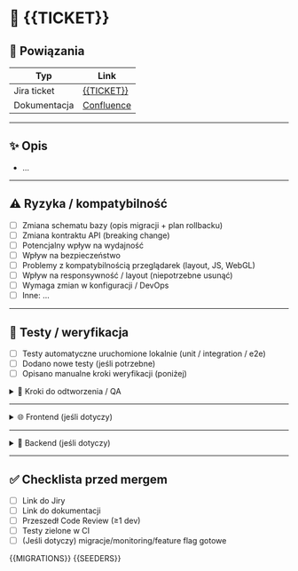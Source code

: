 # 📝 {{TICKET}}

## 🔗 Powiązania

| Typ          | Link |
|--------------|------|
| Jira ticket  | [{{TICKET}}](https://remedia-it.atlassian.net/browse/{{TICKET}}) |
| Dokumentacja | [Confluence](https://confluence.example.com/...) |

---

## ✨ Opis
- …

---

## ⚠️ Ryzyka / kompatybilność
- [ ] Zmiana schematu bazy (opis migracji + plan rollbacku)
- [ ] Zmiana kontraktu API (breaking change)
- [ ] Potencjalny wpływ na wydajność
- [ ] Wpływ na bezpieczeństwo
- [ ] Problemy z kompatybilnością przeglądarek (layout, JS, WebGL)
- [ ] Wpływ na responsywność / layout (niepotrzebne usunąć)
- [ ] Wymaga zmian w konfiguracji / DevOps
- [ ] Inne: …
      
---

## 🧪 Testy / weryfikacja
- [ ] Testy automatyczne uruchomione lokalnie (unit / integration / e2e)
- [ ] Dodano nowe testy (jeśli potrzebne)
- [ ] Opisano manualne kroki weryfikacji (poniżej)

<details>
<summary>🧭 Kroki do odtworzenia / QA</summary>

1. …
2. …
3. Oczekiwany rezultat: …
</details>

---

<!-- Sekcja FRONTEND – wypełnij tylko gdy dotyczy -->
<details>
<summary>🌐 Frontend (jeśli dotyczy)</summary>

### Sprawdzone przeglądarki
- [ ] Chrome
- [ ] Firefox
- [ ] Edge
- [ ] Safari
- [ ] Mobile (Android/iOS)

### Zrzuty ekranu / nagrania
<!-- Wklej obrazy lub linki (np. Loom) -->
- …
  
</details>

---

<!-- Sekcja BACKEND – wypełnij tylko gdy dotyczy -->
<details>
<summary>🧰 Backend (jeśli dotyczy)</summary>

- [ ] Zmiany w kontrakcie API opisane w OpenAPI / dokumentacji
- [ ] Zmienione endpointy są wstecznie kompatybilne (albo opisano breaking changes)
- [ ] Analiza ryzyk wydajnościowych (N+1, blokady, IO, cache)
- [ ] Monitorowanie / alerty / metryki zaktualizowane
</details>

---

## ✅ Checklista przed mergem
- [ ] Link do Jiry
- [ ] Link do dokumentacji
- [ ] Przeszedł Code Review (≥1 dev)
- [ ] Testy zielone w CI
- [ ] (Jeśli dotyczy) migracje/monitoring/feature flag gotowe

{{MIGRATIONS}}
{{SEEDERS}}
